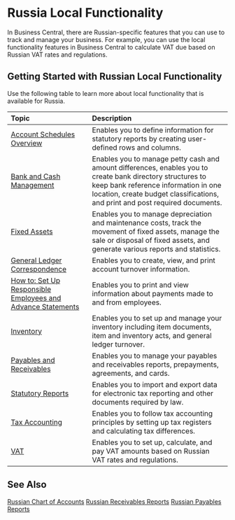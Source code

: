 # Russia Local Functionality

In Business Central, there are Russian-specific features that you can use to track and manage your business. For example, you can use the local functionality features in Business Central to calculate VAT due based on Russian VAT rates and regulations.

 

## Getting Started with Russian Local Functionality

 

Use the following table to learn more about local functionality that is available for Russia.

 

| Topic                                                        | Description                                                  |
| :----------------------------------------------------------- | :----------------------------------------------------------- |
| [Account Schedules Overview](https://github.com/DianaMalina/dynamics365smb-docs/blob/Pre-RussiaLF_EN/business-central/LocalFunctionality/RussiaLF_EN/eng-account-schedules-overview.md) | Enables you to define information for statutory reports by creating user-defined rows and columns. |
| [Bank and Cash Management](https://github.com/DianaMalina/dynamics365smb-docs/blob/Pre-RussiaLF_EN/business-central/LocalFunctionality/RussiaLF_EN/eng-bank-and-cash-management.md) | Enables you to manage petty cash and amount differences, enables you to create bank directory structures to keep bank reference information in one location, create budget classifications, and print and post required documents. |
| [Fixed Assets](https://github.com/DianaMalina/dynamics365smb-docs/blob/Pre-RussiaLF_EN/business-central/LocalFunctionality/RussiaLF_EN/eng-fixed-assets.md) | Enables you to manage depreciation and maintenance costs, track the movement of fixed assets, manage the sale or disposal of fixed assets, and generate various reports and statistics. |
| [General Ledger Correspondence](https://github.com/DianaMalina/dynamics365smb-docs/blob/Pre-RussiaLF_EN/business-central/LocalFunctionality/RussiaLF_EN/eng-general-ledger-correspondence.md) | Enables you to create, view, and print account turnover information. |
| [How to: Set Up Responsible Employees and Advance Statements]() | Enables you to print and view information about payments made to and from employees. |
| [Inventory]()                                                | Enables you to set up and manage your inventory including item documents, item and inventory acts, and general ledger turnover. |
| [Payables and Receivables](https://github.com/DianaMalina/dynamics365smb-docs/blob/Pre-RussiaLF_EN/business-central/LocalFunctionality/RussiaLF_EN/Payables-and-Receivables.md)                                 | Enables you to manage your payables and receivables reports, prepayments, agreements, and cards. |
| [Statutory Reports]()                                        | Enables you to import and export data for electronic tax reporting and other documents required by law. |
| [Tax Accounting]()                                           | Enables you to follow tax accounting principles by setting up tax registers and calculating tax differences. |
| [VAT]()                                                      | Enables you to set up, calculate, and pay VAT amounts based on Russian VAT rates and regulations. |

 

## See Also

 

[Russian Chart of Accounts]()
[Russian Receivables Reports](https://github.com/DianaMalina/dynamics365smb-docs/blob/Pre-RussiaLF_EN/business-central/LocalFunctionality/RussiaLF_EN/Russian-Receivables-Reports.md)
[Russian Payables Reports](https://github.com/DianaMalina/dynamics365smb-docs/blob/Pre-RussiaLF_EN/business-central/LocalFunctionality/RussiaLF_EN/Russian-Payables-Reports.md)

